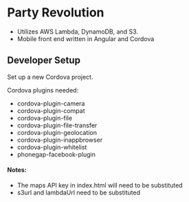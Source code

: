 # Party Revolution

- Utilizes AWS Lambda, DynamoDB, and S3.
- Mobile front end written in Angular and Cordova


## Developer Setup

Set up a new Cordova project.

Cordova plugins needed:
- cordova-plugin-camera
- cordova-plugin-compat
- cordova-plugin-file
- cordova-plugin-file-transfer
- cordova-plugin-geolocation
- cordova-plugin-inappbrowser
- cordova-plugin-whitelist
- phonegap-facebook-plugin


#### Notes:
- The maps API key in index.html will need to be substituted
- s3url and lambdaUrl need to be substituted